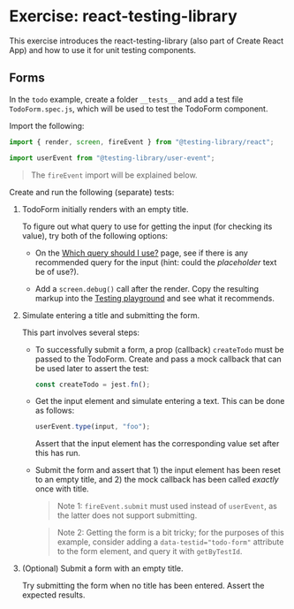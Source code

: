 # Exercise: react-testing-library

This exercise introduces the react-testing-library (also part of Create React App) and how to use it for unit testing components.

## Forms

In the `todo` example, create a folder `__tests__` and add a test file `TodoForm.spec.js`, which will be used to test the TodoForm component.

Import the following:

```javascript
import { render, screen, fireEvent } from "@testing-library/react";

import userEvent from "@testing-library/user-event";
```

> The `fireEvent` import will be explained below.

Create and run the following (separate) tests:

1.  TodoForm initially renders with an empty title.

    To figure out what query to use for getting the input (for checking its value), try both of the following options:

    - On the [Which query should I use?](https://testing-library.com/docs/guide-which-query/) page, see if there is any recommended query for the input (hint: could the _placeholder_ text be of use?).

    - Add a `screen.debug()` call after the render. Copy the resulting markup into the [Testing playground](https://testing-playground.com/) and see what it recommends.

2.  Simulate entering a title and submitting the form.

    This part involves several steps:

    - To successfully submit a form, a prop (callback) `createTodo` must be passed to the TodoForm. Create and pass a mock callback that can be used later to assert the test:

      ```javascript
      const createTodo = jest.fn();
      ```

    - Get the input element and simulate entering a text. This can be done as follows:

      ```javascript
      userEvent.type(input, "foo");
      ```

      Assert that the input element has the corresponding value set after this has run.

    - Submit the form and assert that 1) the input element has been reset to an empty title, and 2) the mock callback has been called _exactly_ once with title.

      > Note 1: `fireEvent.submit` must used instead of `userEvent`, as the latter does not support submitting.

      > Note 2: Getting the form is a bit tricky; for the purposes of this example, consider adding a `data-testid="todo-form"` attribute to the form element, and query it with `getByTestId`.

3.  (Optional) Submit a form with an empty title.

    Try submitting the form when no title has been entered. Assert the expected results.
